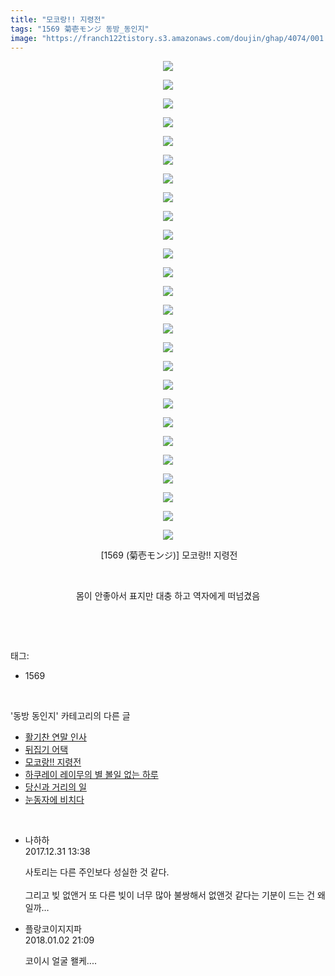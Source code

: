 ```yaml
---
title: "모코랑!! 지령전"
tags: "1569 菊壱モンジ 동방_동인지"
image: "https://franch122tistory.s3.amazonaws.com/doujin/ghap/4074/001.jpg"
---
```

<div class="article">
<p style="text-align: center; clear: none; float: none;"><img src="{{ site.imgserver8 }}/ghap/4074/001.jpg"/></p>
<p style="text-align: center; clear: none; float: none;"><img src="{{ site.imgserver8 }}/ghap/4074/002.jpg"/></p>
<p style="text-align: center; clear: none; float: none;"><img src="{{ site.imgserver8 }}/ghap/4074/003.jpg"/></p>
<p style="text-align: center; clear: none; float: none;"><img src="{{ site.imgserver8 }}/ghap/4074/004.jpg"/></p>
<p style="text-align: center; clear: none; float: none;"><img src="{{ site.imgserver8 }}/ghap/4074/005.jpg"/></p>
<p style="text-align: center; clear: none; float: none;"><img src="{{ site.imgserver8 }}/ghap/4074/006.jpg"/></p>
<p style="text-align: center; clear: none; float: none;"><img src="{{ site.imgserver8 }}/ghap/4074/007.jpg"/></p>
<p style="text-align: center; clear: none; float: none;"><img src="{{ site.imgserver8 }}/ghap/4074/008.jpg"/></p>
<p style="text-align: center; clear: none; float: none;"><img src="{{ site.imgserver8 }}/ghap/4074/009.jpg"/></p>
<p style="text-align: center; clear: none; float: none;"><img src="{{ site.imgserver8 }}/ghap/4074/010.jpg"/></p>
<p style="text-align: center; clear: none; float: none;"><img src="{{ site.imgserver8 }}/ghap/4074/011.jpg"/></p>
<p style="text-align: center; clear: none; float: none;"><img src="{{ site.imgserver8 }}/ghap/4074/012.jpg"/></p>
<p style="text-align: center; clear: none; float: none;"><img src="{{ site.imgserver8 }}/ghap/4074/013.jpg"/></p>
<p style="text-align: center; clear: none; float: none;"><img src="{{ site.imgserver8 }}/ghap/4074/014.jpg"/></p>
<p style="text-align: center; clear: none; float: none;"><img src="{{ site.imgserver8 }}/ghap/4074/015.jpg"/></p>
<p style="text-align: center; clear: none; float: none;"><img src="{{ site.imgserver8 }}/ghap/4074/016.jpg"/></p>
<p style="text-align: center; clear: none; float: none;"><img src="{{ site.imgserver8 }}/ghap/4074/017.jpg"/></p>
<p style="text-align: center; clear: none; float: none;"><img src="{{ site.imgserver8 }}/ghap/4074/018.jpg"/></p>
<p style="text-align: center; clear: none; float: none;"><img src="{{ site.imgserver8 }}/ghap/4074/019.jpg"/></p>
<p style="text-align: center; clear: none; float: none;"><img src="{{ site.imgserver8 }}/ghap/4074/020.jpg"/></p>
<p style="text-align: center; clear: none; float: none;"><img src="{{ site.imgserver8 }}/ghap/4074/021.jpg"/></p>
<p style="text-align: center; clear: none; float: none;"><img src="{{ site.imgserver8 }}/ghap/4074/022.jpg"/></p>
<p style="text-align: center; clear: none; float: none;"><img src="{{ site.imgserver8 }}/ghap/4074/023.jpg"/></p>
<p style="text-align: center; clear: none; float: none;"><img src="{{ site.imgserver8 }}/ghap/4074/024.jpg"/></p>
<p style="text-align: center; clear: none; float: none;"><img src="{{ site.imgserver8 }}/ghap/4074/025.jpg"/></p>
<p style="text-align: center; clear: none; float: none;"><img src="{{ site.imgserver8 }}/ghap/4074/026.jpg"/></p>
<p style="text-align: center; clear: none; float: none;"> [1569 (菊壱モンジ)] 모코랑!! 지령전</p>
<p style="text-align: center; clear: none; float: none;"><br/></p>
<p style="text-align: center; clear: none; float: none;">몸이 안좋아서 표지만 대충 하고 역자에게 떠넘겼음</p>
<p><br/></p>
</div><br/>
<div class="tagTrail">
<p>태그: </p>
<ul>
<li>1569</li>
</ul>
</div><br/>
<div class="another">
<p>'동방 동인지' 카테고리의 다른 글</p>
<ul>
<li><a href="/ghap_4084">활기찬 연말 인사</a></li>
<li><a href="/ghap_4075">뒤집기 어택</a></li>
<li><a href="/ghap_4074">모코랑!! 지령전</a></li>
<li><a href="/ghap_4072">하쿠레이 레이무의 별 볼일 없는 하루</a></li>
<li><a href="/ghap_4049">당신과 거리의 일</a></li>
<li><a href="/ghap_4048">눈동자에 비치다</a></li>
</ul>
</div><br/>
<div class="cb_module cb_fluid">
<div class="cb_wrt cb_profile">
<div class="comment">
<ul>
<li class="cb_thumb_off" id="comment15163651">
<div class="cb_comment_area">
<div class="cb_info_area">
<div class="cb_section">
<span class="cb_nick_name">나하하</span>
</div>
<div class="cb_section">
<span class="cb_date">2017.12.31 13:38 </span>
</div>
</div>
<div class="cb_dsc_comment">
<p class="cb_dsc">
											사토리는 다른 주인보다 성실한 것 같다.<br/>
<br/>
그리고 빚 없앤거 또 다른 빚이 너무 많아 불쌍해서 없앤것 같다는 기분이 드는 건 왜일까…
										</p>
</div>
</div></li>
<li class="cb_thumb_off" id="comment15164971">
<div class="cb_comment_area">
<div class="cb_info_area">
<div class="cb_section">
<span class="cb_nick_name">플랑코이지지파</span>
</div>
<div class="cb_section">
<span class="cb_date">2018.01.02 21:09 </span>
</div>
</div>
<div class="cb_dsc_comment">
<p class="cb_dsc">
											코이시 얼굴 왤케....
										</p>
</div>
</div></li>
</ul>
</div>
</div><!-- commentList close -->
</div><br/>
